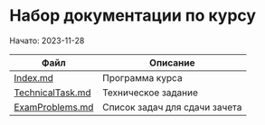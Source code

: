 # Набор документации по курсу
Начато: 2023-11-28

| Файл                                     | Описание                     |
|------------------------------------------|------------------------------|
| [Index.md](Index.md)                     | Программа курса    |
| [TechnicalTask.md](TechnicalTask.md)     | Техническое задание                 |
| [ExamProblems.md](ExamProblems.md)       | Список задач для сдачи зачета |
        

